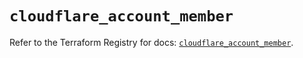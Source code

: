 # `cloudflare_account_member`

Refer to the Terraform Registry for docs: [`cloudflare_account_member`](https://registry.terraform.io/providers/cloudflare/cloudflare/5.8.4/docs/resources/account_member).

